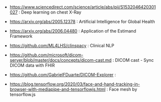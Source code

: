 

- https://www.sciencedirect.com/science/article/abs/pii/S1532046420301027 : Deep learning on chest X-Ray
- https://arxiv.org/abs/2005.12378 : Artificial Intelligence for Global Health

- https://arxiv.org/abs/2006.04480 : Application of the Estimand Framework
- https://github.com/ML4LHS/clinspacy : Clinical NLP
- https://github.com/microsoft/dicom-server/blob/master/docs/concepts/dicom-cast.md : DICOM cast - Sync DICOM data with FHIR
- https://github.com/GabrielFDuarte/DICOM-Explorer : 
- https://blog.tensorflow.org/2020/03/face-and-hand-tracking-in-browser-with-mediapipe-and-tensorflowjs.html : Face mesh by tensorflow.js